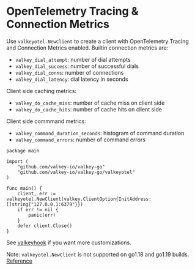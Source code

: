 # OpenTelemetry Tracing & Connection Metrics

Use `valkeyotel.NewClient` to create a client with OpenTelemetry Tracing and Connection Metrics enabled.
Builtin connection metrics are:
- `valkey_dial_attempt`: number of dial attempts
- `valkey_dial_success`: number of successful dials
- `valkey_dial_conns`: number of connections
- `valkey_dial_latency`: dial latency in seconds

Client side caching metrics:
- `valkey_do_cache_miss`: number of cache miss on client side
- `valkey_do_cache_hits`: number of cache hits on client side

Client side commmand metrics:
 - `valkey_command_duration_seconds`: histogram of command duration
 - `valkey_command_errors`: number of command errors

```golang
package main

import (
    "github.com/valkey-io/valkey-go"
    "github.com/valkey-io/valkey-go/valkeyotel"
)

func main() {
    client, err := valkeyotel.NewClient(valkey.ClientOption{InitAddress: []string{"127.0.0.1:6379"}})
    if err != nil {
        panic(err)
    }
    defer client.Close()
}
```

See [valkeyhook](../valkeyhook) if you want more customizations.

Note: `valkeyotel.NewClient` is not supported on go1.18 and go1.19 builds. [Reference](https://github.com/redis/rueidis/issues/442#issuecomment-1886993707)